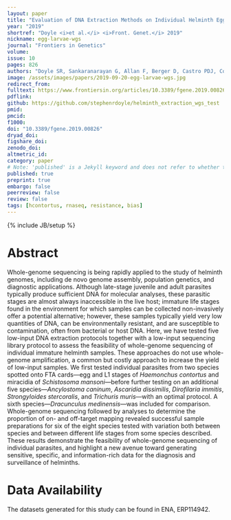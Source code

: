 ```yaml
---
layout: paper
title: "Evaluation of DNA Extraction Methods on Individual Helminth Egg and Larval Stages for Whole-Genome Sequencing"
year: "2019"
shortref: "Doyle <i>et al.</i> <i>Front. Genet.</i> 2019"
nickname: egg-larvae-wgs
journal: "Frontiers in Genetics"
volume:
issue: 10
pages: 826
authors: "Doyle SR, Sankaranarayan G, Allan F, Berger D, Castro PDJ, Collins JB, Crellen T, Duque-Correa MA, Ellis P, Jaleta TG, Laing R, Maitland K, McCarthy C, Moundai T, Softley B, Thiele E, Ouakou PT, Tushabe JV, Webster JP, Weiss AJ, Lok J, Devaney E, Kaplan RM, Cotton JA, Berriman M, Holroyd N"
image: /assets/images/papers/2019-09-20-egg-larvae-wgs.jpg
redirect_from: 
fulltext: https://www.frontiersin.org/articles/10.3389/fgene.2019.00826/full
pdflink: 
github: https://github.com/stephenrdoyle/helminth_extraction_wgs_test
pmid: 
pmcid: 
f1000: 
doi: "10.3389/fgene.2019.00826"
dryad_doi:
figshare_doi: 
zenodo_doi: 
altmetric_id: 
category: paper
# Note: 'published' is a Jekyll keyword and does not refer to whether the paper is published, but rather to whether this Markdown should be part of the rendered site.
published: true
preprint: true
embargo: false	
peerreview: false
review: false
tags: [hcontortus, rnaseq, resistance, bias]
---
```

{% include JB/setup %}

# Abstract 

Whole-genome sequencing is being rapidly applied to the study of helminth genomes, including de novo genome assembly, population genetics, and diagnostic applications. Although late-stage juvenile and adult parasites typically produce sufficient DNA for molecular analyses, these parasitic stages are almost always inaccessible in the live host; immature life stages found in the environment for which samples can be collected non-invasively offer a potential alternative; however, these samples typically yield very low quantities of DNA, can be environmentally resistant, and are susceptible to contamination, often from bacterial or host DNA. Here, we have tested five low-input DNA extraction protocols together with a low-input sequencing library protocol to assess the feasibility of whole-genome sequencing of individual immature helminth samples. These approaches do not use whole-genome amplification, a common but costly approach to increase the yield of low-input samples. We first tested individual parasites from two species spotted onto FTA cards—egg and L1 stages of *Haemonchus contortus* and miracidia of *Schistosoma mansoni*—before further testing on an additional five species—*Ancylostoma caninum*, *Ascaridia dissimilis*, *Dirofilaria immitis*, *Strongyloides stercoralis*, and *Trichuris muris*—with an optimal protocol. A sixth species—*Dracunculus medinensis*—was included for comparison. Whole-genome sequencing followed by analyses to determine the proportion of on- and off-target mapping revealed successful sample preparations for six of the eight species tested with variation both between species and between different life stages from some species described. These results demonstrate the feasibility of whole-genome sequencing of individual parasites, and highlight a new avenue toward generating sensitive, specific, and information-rich data for the diagnosis and surveillance of helminths.

# Data Availability

The datasets generated for this study can be found in ENA, ERP114942.

